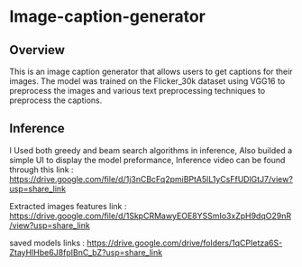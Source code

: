 # Image-caption-generator

## Overview
This is an image caption generator that allows users to get captions for their images. The model was trained on the Flicker_30k dataset using VGG16 
to preprocess the images and various text preprocessing techniques to preprocess the captions.


## Inference
I Used both greedy and beam search algorithms in inference, Also builded a simple UI to display the model preformance, Inference video can be found through this link :
https://drive.google.com/file/d/1j3nCBcFq2pmiBPtA5lL1yCsFfUDlGtJ7/view?usp=share_link


Extracted images features link : https://drive.google.com/file/d/1SkpCRMawyEOE8YSSmIo3xZpH9dqO29nR/view?usp=share_link

saved models links : https://drive.google.com/drive/folders/1qCPIetza6S-ZtayHlHbe6J8fpIBnC_bZ?usp=share_link

